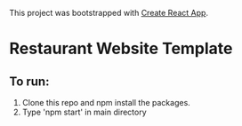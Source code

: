This project was bootstrapped with [Create React App](https://github.com/facebookincubator/create-react-app).

# Restaurant Website Template

## To run:
  1. Clone this repo and npm install the packages.
  2. Type 'npm start' in main directory
  
